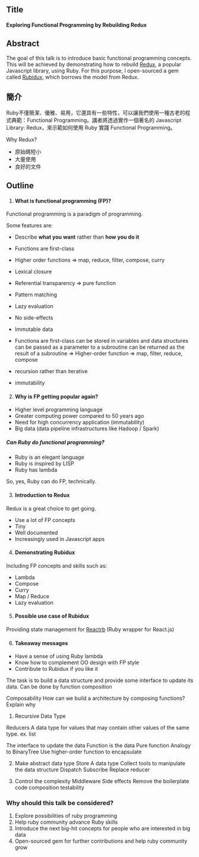 ## Title 
#### Exploring Functional Programming by Rebuilding Redux

## Abstract

The goal of this talk is to introduce basic functional programming concepts. This will be achieved by demonstrating how to rebuild [Redux](https://github.com/reactjs/redux), a popular Javascript library, using Ruby. For this purpose, I open-sourced a gem called [Rubidux](https://github.com/davidjuin0519/rubidux), which borrows the model from Redux.

## 簡介

Ruby不僅簡潔、優雅、易用，它還具有一些特性，可以讓我們使用一種古老的程式典範：Functional Programming。講者將透過實作一個著名的 Javascript Library: Redux，來示範如何使用 Ruby 實踐 Functional Programming。

Why Redux?
- 原始碼短小
- 大量使用
- 良好的文件

## Outline

1. #### What is functional programming (FP)?

  Functional programming is a paradigm of programming.

  Some features are:
  - Describe **what you want** rather than **how you do it**
  - Functions are first-class
  - Higher order functions => map, reduce, filter, compose, curry
  - Lexical closure
  - Referential transparency => pure function
  - Pattern matching
  - Lazy evaluation
  - No side-effects
  - Immutable data

  - Functiona are first-class
can be stored in variables and data structures
can be passed as a parameter to a subroutine
can be returned as the result of a subroutine
=> Higher-order function
=> map, filter, reduce, compose

  - recursion rather than iterative
  - immutability

2. #### Why is FP getting popular again?

  - Higher level programming language
  - Greater computing power compared to 50 years ago
  - Need for high concurrency application (immutability)
  - Big data (data pipeline infrastructures like Hadoop / Spark)
  
  ##### Can Ruby do functional programming?

  - Ruby is an elegant language
  - Ruby is inspired by LISP
  - Ruby has lambda

  So, yes, Ruby can do FP, technically.

3. #### Introduction to Redux

  Redux is a great choice to get going.

  - Use a lot of FP concepts
  - Tiny
  - Well documented
  - Increasingly used in Javascript apps

4. #### Demonstrating Rubidux

  Including FP concepts and skills such as:
  - Lambda
  - Compose
  - Curry
  - Map / Reduce
  - Lazy evaluation

5. #### Possible use case of Rubidux

  Providing state management for [Reactrb](https://github.com/reactrb/reactrb) (Ruby wrapper for React.js)

6. #### Takeaway messages 

  - Have a sense of using Ruby lambda
  - Know how to complement OO design with FP style
  - Contribute to Rubidux if you like it

The task is to build a data structure and provide some interface to update its data.
Can be done by function composition

Composability
How can we build a architecture by composing functions?
Explain why

1. Recursive Data Type

Reducers
A data type for values that may contain other values of the same type.
ex. list

The interface to update the data
Function is the data
Pure function
Analogy to BinaryTree
Use higher-order function to encapsulate

2. Make abstract data type
Store
A data type
Collect tools to manipulate the data structure
Dispatch
Subscribe
Replace reducer


3. Control the complexity
Middleware
Side effects
Remove the boilerplate code
composition
testability

### Why should this talk be considered?

1. Explore possibilities of ruby programming
2. Help ruby community advance Ruby skills
3. Introduce the next big-hit concepts for people who are interested in big data
4. Open-sourced gem for further contributions and help ruby community grow